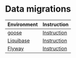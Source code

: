 # Data migrations

| Environment | Instruction |
| --- | --- |
| [goose](https://github.com/pressly/goose/) | [Instruction](../goose.md) |
| [Liquibase](https://www.liquibase.com) | [Instruction](../liquibase.md) |
| [Flyway](https://documentation.red-gate.com/fd/) | [Instruction](../flyway.md) |